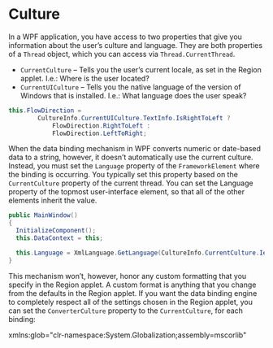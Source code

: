 # Culture

In a WPF application, you have access to two properties that give you information about the user’s culture and language. They are both properties of a `Thread` object, which you can access via `Thread.CurrentThread`.

- `CurrentCulture` – Tells you the user’s current locale, as set in the Region applet. I.e.: Where is the user located?
- `CurrentUICulture` – Tells you the native language of the version of Windows that is installed. I.e.: What language does the user speak?

```csharp
this.FlowDirection =
        CultureInfo.CurrentUICulture.TextInfo.IsRightToLeft ?
            FlowDirection.RightToLeft :
            FlowDirection.LeftToRight;
```

When the data binding mechanism in WPF converts numeric or date-based data to a string, however, it doesn’t automatically use the current culture. Instead, you must set the `Language` property of the `FrameworkElement` where the binding is occurring. You typically set this property based on the `CurrentCulture` property of the current thread. You can set the Language property of the topmost user-interface element, so that all of the other elements inherit the value.

```csharp
public MainWindow()
{
  InitializeComponent();
  this.DataContext = this;

  this.Language = XmlLanguage.GetLanguage(CultureInfo.CurrentCulture.IetfLanguageTag);
}
```

This mechanism won’t, however, honor any custom formatting that you specify in the Region applet. A custom format is anything that you change from the defaults in the Region applet. If you want the data binding engine to completely respect all of the settings chosen in the Region applet, you can set the `ConverterCulture` property to the `CurrentCulture`, for each binding:


xmlns:glob="clr-namespace:System.Globalization;assembly=mscorlib"
<TextBlock Text="{Binding BoundDate, ConverterCulture={x:Static glob:CultureInfo.CurrentCulture}}"/>



<!--stackedit_data:
eyJoaXN0b3J5IjpbLTgyMzQzMDE4M119
-->
